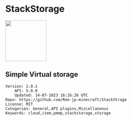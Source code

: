 # StackStorage
<img src="https://raw.githubusercontent.com/Ree-jp-minecraft/StackStrage/03c88db8962d8dbf23cd77431443c5137518e460/icon.png" width="128" height="128" />

## Simple Virtual storage
```properties
Version: 2.0.1
    API: 5.0.0
    Updated: 14-07-2023 16:16:26 UTC
Repo: https://github.com/Ree-jp-minecraft/StackStrage
License: MIT
Categories: General,API plugins,Miscellaneous
Keywords: cloud,item,pmmp,stackstorage,storage
```